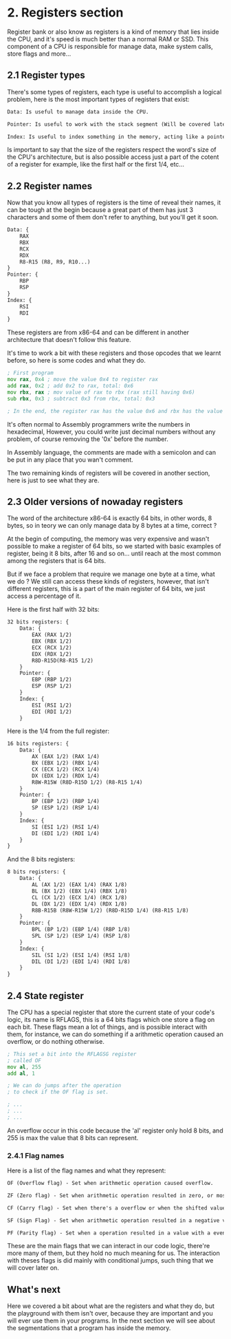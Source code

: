 # 2. Registers section
Register bank or also know as registers is a kind of memory that lies inside the CPU, and it's speed is much better than a normal RAM or SSD. This component of a CPU is responsible for manage data, make system calls, store flags and more...

## 2.1 Register types
There's some types of registers, each type is useful to accomplish a logical problem, here is the most important types of registers that exist:

```txt
Data: Is useful to manage data inside the CPU.

Pointer: Is useful to work with the stack segment (Will be covered later).

Index: Is useful to index something in the memory, acting like a pointer in C language.
```

Is important to say that the size of the registers respect the word's size of the CPU's architecture, but is also possible access just a part of the cotent of a register for example, like the first half or the first 1/4, etc...

## 2.2 Register names

Now that you know all types of registers is the time of reveal their names, it can be tough at the begin because a great part of them has just 3 characters and some of them don't refer to anything, but you'll get it soon.

```txt
Data: {
    RAX
    RBX
    RCX
    RDX
    R8-R15 (R8, R9, R10...)
}
Pointer: {
    RBP
    RSP
}
Index: {
    RSI
    RDI
}
```

These registers are from x86-64 and can be different in another architecture that doesn't follow this feature.

It's time to work a bit with these registers and those opcodes that we learnt before, so here is some codes and what they do.

```asm
; First program
mov rax, 0x4 ; move the value 0x4 to register rax
add rax, 0x2 ; add 0x2 to rax, total: 0x6
mov rbx, rax ; mov value of rax to rbx (rax still having 0x6)
sub rbx, 0x3 ; subtract 0x3 from rbx, total: 0x3

; In the end, the register rax has the value 0x6 and rbx has the value 0x3.
```

It's often normal to Assembly programmers write the numbers in hexadecimal, However, you could write just decimal numbers without any problem, of course removing the '0x' before the number.

In Assembly language, the comments are made with a semicolon and can be put in any place that you wan't comment.

The two remaining kinds of registers will be covered in another section, here is just to see what they are.

## 2.3 Older versions of nowaday registers
The word of the architecture x86-64 is exactly 64 bits, in other words, 8 bytes, so in teory we can only manage data by 8 bytes at a time, correct ?

At the begin of computing, the memory was very expensive and wasn't possible to make a register of 64 bits, so we started with basic examples of register, being it 8 bits, after 16 and so on... until reach at the most common among the registers that is 64 bits.

But if we face a problem that require we manage one byte at a time, what we do ? We still can access these kinds of registers, however, that isn't different registers, this is a part of the main register of 64 bits, we just access a percentage of it.

Here is the first half with 32 bits:
```txt
32 bits registers: {
    Data: {
        EAX (RAX 1/2)
        EBX (RBX 1/2)
        ECX (RCX 1/2)
        EDX (RDX 1/2)
        R8D-R15D(R8-R15 1/2)
    }
    Pointer: {
        EBP (RBP 1/2)
        ESP (RSP 1/2)
    }
    Index: {
        ESI (RSI 1/2)
        EDI (RDI 1/2)
    }
```
Here is the 1/4 from the full register:
```txt
16 bits registers: {
    Data: {
        AX (EAX 1/2) (RAX 1/4)
        BX (EBX 1/2) (RBX 1/4)
        CX (ECX 1/2) (RCX 1/4)
        DX (EDX 1/2) (RDX 1/4)
        R8W-R15W (R8D-R15D 1/2) (R8-R15 1/4)
    }
    Pointer: {
        BP (EBP 1/2) (RBP 1/4)
        SP (ESP 1/2) (RSP 1/4)
    }
    Index: {
        SI (ESI 1/2) (RSI 1/4)
        DI (EDI 1/2) (RDI 1/4)
    }
}
```
And the 8 bits registers:
```txt
8 bits registers: {
    Data: {
        AL (AX 1/2) (EAX 1/4) (RAX 1/8)
        BL (BX 1/2) (EBX 1/4) (RBX 1/8)
        CL (CX 1/2) (ECX 1/4) (RCX 1/8)
        DL (DX 1/2) (EDX 1/4) (RDX 1/8)
        R8B-R15B (R8W-R15W 1/2) (R8D-R15D 1/4) (R8-R15 1/8)
    }
    Pointer: {
        BPL (BP 1/2) (EBP 1/4) (RBP 1/8)
        SPL (SP 1/2) (ESP 1/4) (RSP 1/8)
    }
    Index: {
        SIL (SI 1/2) (ESI 1/4) (RSI 1/8)
        DIL (DI 1/2) (EDI 1/4) (RDI 1/8)
    }
}
```

## 2.4 State register
The CPU has a special register that store the current state
of your code's logic, its name is RFLAGS, this is a 64 bits flags which one store a flag on each bit. These flags mean a lot of things, and is possible interact with them, for instance, we can do something if a arithmetic operation caused an overflow, or do nothing otherwise.
```asm
; This set a bit into the RFLAGSG register
; called OF
mov al, 255
add al, 1

; We can do jumps after the operation
; to check if the OF flag is set.

; ...
; ...
; ...
```
An overflow occur in this code because the 'al' register only hold 8 bits, and 255 is max the value that 8 bits can represent.

### 2.4.1 Flag names
Here is a list of the flag names and what they represent:
```txt
OF (Overflow flag) - Set when arithmetic operation caused overflow.

ZF (Zero flag) - Set when arithmetic operation resulted in zero, or most commonly, two equal values in 'cmp' opcode.

CF (Carry flag) - Set when there's a overflow or when the shifted value of shift operations is 1.

SF (Sign Flag) - Set when arithmetic operation resulted in a negative value.

PF (Parity flag) - Set when a operation resulted in a value with a even number of set bits (bit 1).
```
These are the main flags that we can interact in our code logic, there're more many of them, but they hold no much meaning for us. The interaction with theses flags is did mainly with conditional jumps, such thing that we will cover later on.

## What's next
Here we covered a bit about what are the registers and what they do, but the playground with them isn't over, because they are important and you will ever use them in your programs. In the next section we will see about the segmentations that a program has inside the memory.

